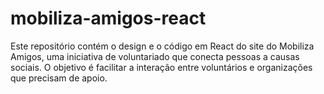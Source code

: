 # mobiliza-amigos-react
Este repositório contém o design e o código em React do site do Mobiliza Amigos, uma iniciativa de voluntariado que conecta pessoas a causas sociais. O objetivo é facilitar a interação entre voluntários e organizações que precisam de apoio.
